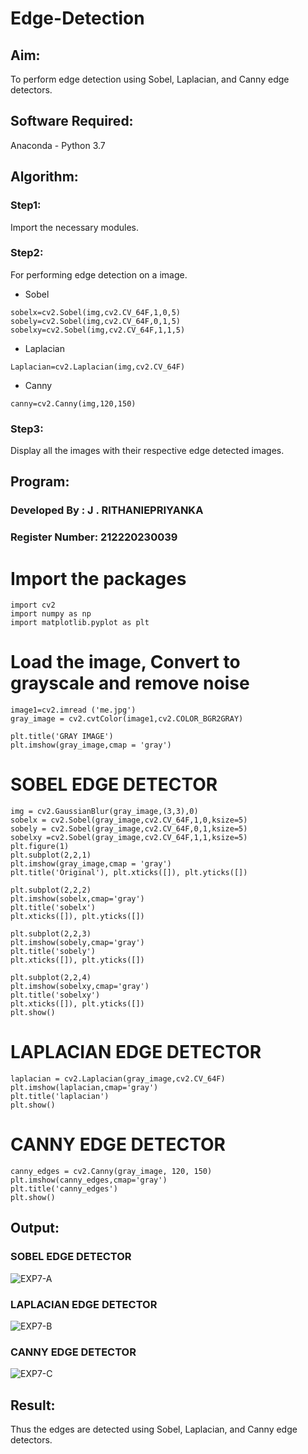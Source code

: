 # Edge-Detection
## Aim:
To perform edge detection using Sobel, Laplacian, and Canny edge detectors.

## Software Required:
Anaconda - Python 3.7

## Algorithm:
### Step1:
Import the necessary modules.

### Step2:
For performing edge detection on a image.

* Sobel
```
sobelx=cv2.Sobel(img,cv2.CV_64F,1,0,5)
sobely=cv2.Sobel(img,cv2.CV_64F,0,1,5)
sobelxy=cv2.Sobel(img,cv2.CV_64F,1,1,5)
```

* Laplacian
```
Laplacian=cv2.Laplacian(img,cv2.CV_64F)
```

* Canny
```
canny=cv2.Canny(img,120,150)
```

### Step3:
Display all the images with their respective edge detected images.


## Program:
### Developed By   : J . RITHANIEPRIYANKA
### Register Number: 212220230039


# Import the packages
```
import cv2
import numpy as np
import matplotlib.pyplot as plt
```

# Load the image, Convert to grayscale and remove noise
```
image1=cv2.imread ('me.jpg') 
gray_image = cv2.cvtColor(image1,cv2.COLOR_BGR2GRAY)

plt.title('GRAY IMAGE')
plt.imshow(gray_image,cmap = 'gray')
```

# SOBEL EDGE DETECTOR
```
img = cv2.GaussianBlur(gray_image,(3,3),0)
sobelx = cv2.Sobel(gray_image,cv2.CV_64F,1,0,ksize=5)
sobely = cv2.Sobel(gray_image,cv2.CV_64F,0,1,ksize=5)
sobelxy =cv2.Sobel(gray_image,cv2.CV_64F,1,1,ksize=5)
plt.figure(1)
plt.subplot(2,2,1)
plt.imshow(gray_image,cmap = 'gray')
plt.title('Original'), plt.xticks([]), plt.yticks([])

plt.subplot(2,2,2)
plt.imshow(sobelx,cmap='gray')
plt.title('sobelx')
plt.xticks([]), plt.yticks([])

plt.subplot(2,2,3)
plt.imshow(sobely,cmap='gray')
plt.title('sobely')
plt.xticks([]), plt.yticks([])

plt.subplot(2,2,4)
plt.imshow(sobelxy,cmap='gray')
plt.title('sobelxy')
plt.xticks([]), plt.yticks([])
plt.show()
```

# LAPLACIAN EDGE DETECTOR
```
laplacian = cv2.Laplacian(gray_image,cv2.CV_64F)
plt.imshow(laplacian,cmap='gray')
plt.title('laplacian')
plt.show()
```

# CANNY EDGE DETECTOR
```
canny_edges = cv2.Canny(gray_image, 120, 150)
plt.imshow(canny_edges,cmap='gray')
plt.title('canny_edges')
plt.show()
```

## Output:
### SOBEL EDGE DETECTOR

![EXP7-A](https://user-images.githubusercontent.com/75235132/168625012-f1e673e1-90a1-4b58-af10-02fff10f6a65.png)

### LAPLACIAN EDGE DETECTOR

![EXP7-B](https://user-images.githubusercontent.com/75235132/168625060-a530f424-9f14-45fe-afcc-3b07a0a02401.png)

### CANNY EDGE DETECTOR

![EXP7-C](https://user-images.githubusercontent.com/75235132/168625094-61c4121a-8493-4842-abba-3bc9e8a6b5fe.png)

## Result:
Thus the edges are detected using Sobel, Laplacian, and Canny edge detectors.
